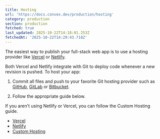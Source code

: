 ```yaml
---
title: Hosting
url: 'https://docs.convex.dev/production/hosting'
category: production
section: production
fetched: true
last_updated: 2025-10-22T14:18:01.253Z
fetchedAt: '2025-10-22T14:29:43.718Z'
---
```

The easiest way to publish your full-stack web app is to use a hosting provider like [Vercel](https://vercel.com) or [Netlify](https://netlify.com).

Both Vercel and Netlify integrate with Git to deploy code whenever a new revision is pushed. To host your app:

1.  Commit all files and push to your favorite Git hosting provider such as [GitHub](https://github.com/), [GitLab](https://gitlab.com/) or [Bitbucket](https://bitbucket.org/).
    
2.  Follow the appropriate guide below.
    

If you aren't using Netlify or Vercel, you can follow the Custom Hosting guide.

*   [Vercel](/production/hosting/vercel)
*   [Netlify](/production/hosting/netlify)
*   [Custom Hosting](/production/hosting/custom)
